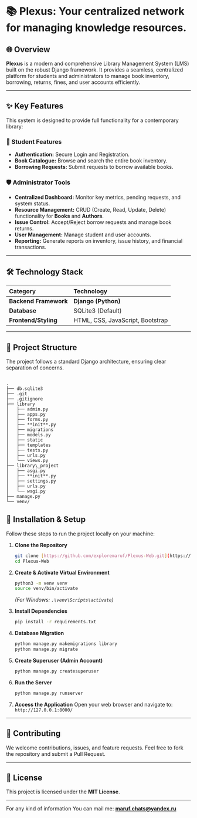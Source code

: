 
# 📚 Plexus: Your centralized network for managing knowledge resources.

## 🌐 Overview
**Plexus** is a modern and comprehensive Library Management System (LMS) built on the robust Django framework. It provides a seamless, centralized platform for students and administrators to manage book inventory, borrowing, returns, fines, and user accounts efficiently.

---

## ✨ Key Features

This system is designed to provide full functionality for a contemporary library:

### 👤 Student Features
* **Authentication:** Secure Login and Registration.
* **Book Catalogue:** Browse and search the entire book inventory.
* **Borrowing Requests:** Submit requests to borrow available books.



### 🛡️ Administrator Tools
* **Centralized Dashboard:** Monitor key metrics, pending requests, and system status.
* **Resource Management:** CRUD (Create, Read, Update, Delete) functionality for **Books** and **Authors**.
* **Issue Control:** Accept/Reject borrow requests and manage book returns.
* **User Management:** Manage student and user accounts.
* **Reporting:** Generate reports on inventory, issue history, and financial transactions.

---

## 🛠️ Technology Stack

| Category | Technology |
| :--- | :--- |
| **Backend Framework** | **Django (Python)** |
| **Database** | SQLite3 (Default) |
| **Frontend/Styling** | HTML, CSS, JavaScript, Bootstrap |

---

## 📂 Project Structure

The project follows a standard Django architecture, ensuring clear separation of concerns.

```

.
├── db.sqlite3
├── .git
├── .gitignore
├── library
│   ├── admin.py
│   ├── apps.py
│   ├── forms.py
│   ├── **init**.py
│   ├── migrations
│   ├── models.py
│   ├── static
│   ├── templates
│   ├── tests.py
│   ├── urls.py
│   └── views.py
├── library\_project
│   ├── asgi.py
│   ├── **init**.py
│   ├── settings.py
│   ├── urls.py
│   └── wsgi.py
├── manage.py
└── venv/

````


## 🚀 Installation & Setup

Follow these steps to run the project locally on your machine:

1.  **Clone the Repository**
    ```bash
    git clone [https://github.com/exploremaruf/Plexus-Web.git](https://github.com/exploremaruf/Plexus-Web.git)
    cd Plexus-Web
    ```

2.  **Create & Activate Virtual Environment**
    ```bash
    python3 -m venv venv
    source venv/bin/activate
    ```
    *(For Windows: `.\venv\Scripts\activate`)*

3.  **Install Dependencies**
    ```bash
    pip install -r requirements.txt 
    ```

4.  **Database Migration**
    ```bash
    python manage.py makemigrations library
    python manage.py migrate
    ```

5.  **Create Superuser (Admin Account)**
    ```bash
    python manage.py createsuperuser
    ```

6.  **Run the Server**
    ```bash
    python manage.py runserver
    ```

7.  **Access the Application**
    Open your web browser and navigate to: `http://127.0.0.1:8000/`

---

## 🤝 Contributing

We welcome contributions, issues, and feature requests. Feel free to fork the repository and submit a Pull Request.

---

## 📄 License

This project is licensed under the **MIT License**.

---

For any kind of information You can mail me: **maruf.chats@yandex.ru**
````
